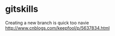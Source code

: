 # gitskills
Creating a new branch is quick
too navie
http://www.cnblogs.com/keepfool/p/5637834.html
